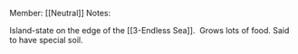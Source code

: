 Member: [[Neutral]]
Notes:

Island-state on the edge of the [[3-Endless Sea]].  Grows lots of food.  Said to have special soil.